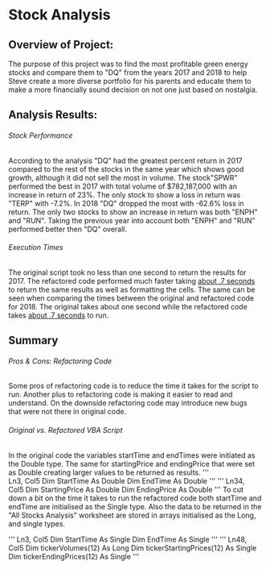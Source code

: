 # Stock Analysis

## Overview of Project:
The purpose of this project was to find the most profitable green energy stocks and compare them to "DQ" from the years 2017 and 2018 to help Steve create a more diverse portfolio for his parents and educate them to make a more financially sound decision on not one just based on nostalgia.

## Analysis Results:
###### Stock Performance
According to the analysis "DQ" had the greatest percent return in 2017 compared to the rest of the stocks in the same year which shows good growth, although it did not sell the most in volume. The stock"SPWR" performed the best in 2017 with total volume of $782,187,000 with an increase in return of 23%. The only stock to show a loss in return was "TERP" with -7.2%. In 2018 "DQ" dropped the most with -62.6% loss in return. The only two stocks to show an increase in return was both "ENPH" and "RUN". Taking the previous year into account both "ENPH" and "RUN" performed better then "DQ" overall.

###### Execution Times
The original script took no less than one second to return the results for 2017. The refactored code performed much faster taking [about .7 seconds](https://github.com/67owilliams/Stock-Analysis/blob/main/VBA_Challenge_2017.png) to return the same results as well as formatting the cells. The same can be seen when comparing the times between the original and refactored code for 2018. The original takes about one second while the refactored code takes [about .7 seconds](https://github.com/67owilliams/Stock-Analysis/blob/main/VBA_Challenge_2018.png) to run.

## Summary
###### Pros & Cons: Refactoring Code
Some pros of refactoring code is to reduce the time it takes for the script to run. Another plus to refactoring code is making it easier to read and understand. On the downside refactoring code may introduce new bugs that were not there in original code.

###### Original vs. Refactored VBA Script
In the original code the variables startTime and endTimes were initiated as the Double type. 
The same for startingPrice and endingPrice that were set as Double creating larger values to be returned as results.
'''    
	Ln3, Col5
	Dim StartTime As Double
    	Dim EndTime As Double
'''
'''
	Ln34, Col5
	Dim StartingPrice As Double
    	Dim EndingPrice As Double
'''
To cut down a bit on the time it takes to run the refactored code both startTime and endTime are initialised as the Single type. Also the data to be returned in the "All Stocks Analysis" worksheet are stored in arrays initialised as the Long, and single types.

'''
	Ln3, Col5
	Dim StartTime As Single
    	Dim EndTime As Single
'''
'''
	Ln48, Col5
	Dim tickerVolumes(12) As Long
   	Dim tickerStartingPrices(12) As Single
    	Dim tickerEndingPrices(12) As Single
'''
